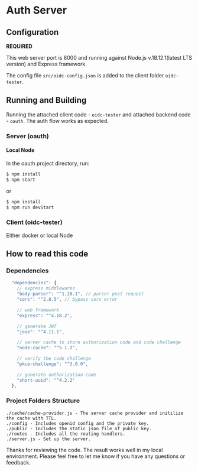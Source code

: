 # Auth Server

## Configuration

**REQUIRED**

This web server port is 8000 and running against Node.js v.18.12.1(latest LTS version) and Express framework.

The config file `src/oidc-config.json` is added to the client folder `oidc-tester`.

## Running and Building

Running the attached client code - `oidc-tester` and attached backend code - `oauth`. The auth flow works as expected.

### **Server (oauth)**

#### Local Node

In the oauth project directory, run:

```bash
$ npm install
$ npm start
```

or
```bash
$ npm install
$ npm run devStart
```

### **Client (oidc-tester)**
Either docker or local Node

## How to read this code

### **Dependencies**
```js
  "dependencies": {
    // express middlewares
    "body-parser": "^1.20.1", // parser post request
    "cors": "^2.8.5", // bypass cors error

    // web framework
    "express": "^4.18.2",

    // generate JWT
    "jose": "^4.11.1",

    // server cache to store authorization code and code challenge
    "node-cache": "^5.1.2",

    // verify the code challenge
    "pkce-challenge": "^3.0.0",

    // generate authorization code
    "short-uuid": "^4.2.2"
  },
```

### **Project Folders Structure**

```
./cache/cache-provider.js - The server cache provider and initilize the cache with TTL.
./config - Includes openid config and the private key.
./public - Includes the static json file of public key.
./routes - Includes all the routing handlers.
./server.js - Set up the server.
```

Thanks for reviewing the code. The result works well in my local environment. Please feel free to let me know if you have any questions or feedback.

